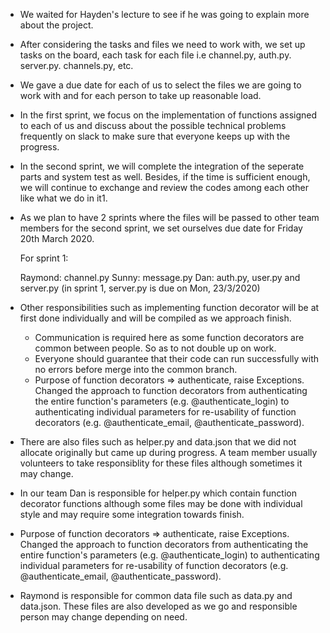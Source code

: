 - We waited for Hayden's lecture to see if he was going to explain more about the project.

- After considering the tasks and files we need to work with, we set up tasks on the board, each task for each file i.e channel.py, auth.py. server.py. channels.py, etc.

- We gave a due date for each of us to select the files we are going to work with and for each person to take up reasonable load.

- In the first sprint, we focus on the implementation of functions assigned to each of us and discuss about the possible technical problems frequently on slack to make sure that everyone keeps up with the progress. 

- In the second sprint, we will complete the integration of the seperate parts and system test as well. Besides, if the time is sufficient enough, we will continue to exchange and review the codes among each other like what we do in it1.

- As we plan to have 2 sprints where the files will be passed to other team members for the second sprint, we set ourselves due date for Friday 20th March 2020.

    For sprint 1:

    Raymond: channel.py
    Sunny: message.py
    Dan: auth.py, user.py and server.py (in sprint 1, server.py is due on Mon, 23/3/2020)

- Other responsibilities such as implementing function decorator will be at first done individually and will be compiled as we approach finish.
    - Communication is required here as some function decorators are common between people. So as to not double up on work.
    - Everyone should guarantee that their code can run successfully with no errors before merge into the common branch.
    - Purpose of function decorators => authenticate, raise Exceptions. Changed the approach to function decorators from authenticating the entire function's parameters (e.g. @authenticate_login) to authenticating individual parameters for re-usability of function decorators (e.g. @authenticate_email, @authenticate_password).

- There are also files such as helper.py and data.json that we did not allocate originally but came up during progress. A team member usually volunteers to take responsiblity for these files although sometimes it may change.

- In our team Dan is responsible for helper.py which contain function decorator functions although some files may be done with individual style and may require some integration towards finish.


- Purpose of function decorators => authenticate, raise Exceptions. Changed the approach to function decorators from authenticating the entire function's parameters (e.g. @authenticate_login) to authenticating individual parameters for re-usability of function decorators (e.g. @authenticate_email, @authenticate_password).

- Raymond is responsible for common data file such as data.py and data.json. These files are also developed as we go and responsible person may change depending on need.
